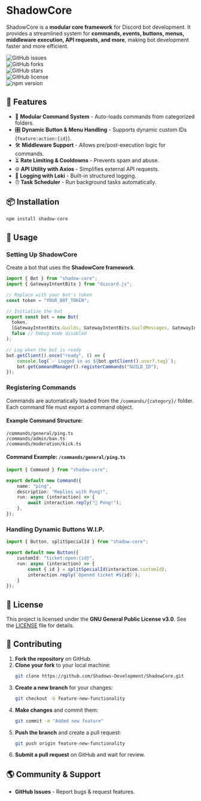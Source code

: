 # ShadowCore  

ShadowCore is a **modular core framework** for Discord bot development. It provides a streamlined system for **commands, events, buttons, menus, middleware execution, API requests, and more**, making bot development faster and more efficient.

![GitHub issues](https://img.shields.io/github/issues/Shadows-Development/ShadowCore?style=flat-square)  
![GitHub forks](https://img.shields.io/github/forks/Shadows-Development/ShadowCore?style=flat-square)  
![GitHub stars](https://img.shields.io/github/stars/Shadows-Development/ShadowCore?style=flat-square)  
![GitHub license](https://img.shields.io/github/license/Shadows-Development/ShadowCore?style=flat-square)  
![npm version](https://img.shields.io/npm/v/shadow-core?style=flat-square)  

## 🌟 Features
- 🚀 **Modular Command System** - Auto-loads commands from categorized folders.
- 🎛 **Dynamic Button & Menu Handling** - Supports dynamic custom IDs (`feature:action:{id}`). 
- 🛠 **Middleware Support** - Allows pre/post-execution logic for commands.
- ⏳ **Rate Limiting & Cooldowns** - Prevents spam and abuse.
- 🌐 **API Utility with Axios** - Simplifies external API requests.
- 📜 **Logging with Loki** - Built-in structured logging.
- ⏰ **Task Scheduler** - Run background tasks automatically.

## 📦 Installation
```bash
npm install shadow-core
```

## 🚀 Usage

### **Setting Up ShadowCore**
Create a bot that uses the **ShadowCore framework**.

```ts
import { Bot } from "shadow-core";
import { GatewayIntentBits } from "discord.js";

// Replace with your bot's token
const token = "YOUR_BOT_TOKEN";

// Initialize the bot
export const bot = new Bot(
  token,
  [GatewayIntentBits.Guilds, GatewayIntentBits.GuildMessages, GatewayIntentBits.MessageContent],
  false // Debug mode disabled
);

// Log when the bot is ready
bot.getClient().once("ready", () => {
    console.log(`✅ Logged in as ${bot.getClient().user?.tag}`);
    bot.getCommandManager().registerCommands("GUILD_ID");
});
```

### **Registering Commands**
Commands are automatically loaded from the `/commands/{category}/` folder.  
Each command file must export a command object.

#### **Example Command Structure:**
```
/commands/general/ping.ts
/commands/admin/ban.ts
/commands/moderation/kick.ts
```

#### **Command Example: `/commands/general/ping.ts`**
```ts
import { Command } from "shadow-core";

export default new Command({
    name: "ping",
    description: "Replies with Pong!",
    run: async (interaction) => {
        await interaction.reply("🏓 Pong!");
    },
});
```

### **Handling Dynamic Buttons** **W.I.P.**
```ts
import { Button, splitSpecialId } from "shadow-core";

export default new Button({
    customId: "ticket:open:{id}",
    run: async (interaction) => {
        const { id } = splitSpecialId(interaction.customId);
        interaction.reply(`Opened ticket #${id}`);
    }
});
```

## 📜 License
This project is licensed under the **GNU General Public License v3.0**. See the [LICENSE](LICENSE) file for details.

## 🤝 Contributing
1. **Fork the repository** on GitHub.
2. **Clone your fork** to your local machine:
   ```bash
   git clone https://github.com/Shadows-Development/ShadowCore.git
   ```
3. **Create a new branch** for your changes:
   ```bash
   git checkout -b feature-new-functionality
   ```
4. **Make changes** and commit them:
   ```bash
   git commit -m "Added new feature"
   ```
5. **Push the branch** and create a pull request:
   ```bash
   git push origin feature-new-functionality
   ```
6. **Submit a pull request** on GitHub and wait for review.

## 🌎 Community & Support
- **GitHub Issues** - Report bugs & request features.
